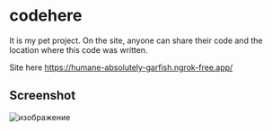 # codehere

It is my pet project. On the site, anyone can share their code and the location where this code was written.

Site here https://humane-absolutely-garfish.ngrok-free.app/

## Screenshot

![изображение](https://github.com/CleverShovel/codehere/assets/37588466/a0101a58-51c5-4655-a6f0-e0478947f5bd)
